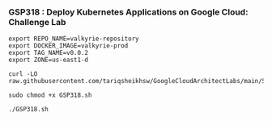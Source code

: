 ### GSP318 :  Deploy Kubernetes Applications on Google Cloud: Challenge Lab 

```
export REPO_NAME=valkyrie-repository
export DOCKER_IMAGE=valkyrie-prod
export TAG_NAME=v0.0.2
export ZONE=us-east1-d
```

```
curl -LO raw.githubusercontent.com/tariqsheikhsw/GoogleCloudArchitectLabs/main/Solutions/GSP318.sh

sudo chmod +x GSP318.sh

./GSP318.sh
```

